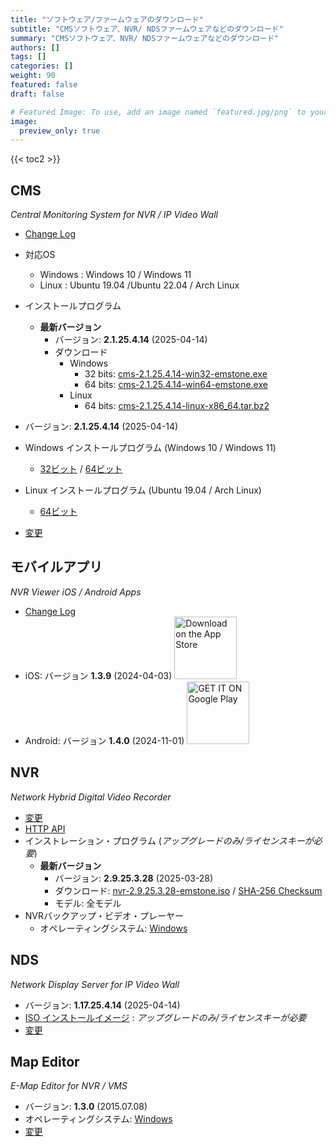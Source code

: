 ```yaml
---
title: "ソフトウェア/ファームウェアのダウンロード"
subtitle: "CMSソフトウェア、NVR/ NDSファームウェアなどのダウンロード"
summary: "CMSソフトウェア、NVR/ NDSファームウェアなどのダウンロード"
authors: []
tags: []
categories: []
weight: 90
featured: false
draft: false

# Featured Image: To use, add an image named `featured.jpg/png` to your page's folder.
image:
  preview_only: true
---
```


{{< toc2 >}}

## CMS

*Central Monitoring System for NVR / IP Video Wall*

- [Change Log](/docs/cms/changelog/cms21.html)
- 対応OS
  - Windows : Windows 10 / Windows 11
  - Linux : Ubuntu 19.04 /Ubuntu 22.04 / Arch Linux
- インストールプログラム
  - **最新バージョン**
    - バージョン: **2.1.25.4.14** (2025-04-14)
    - ダウンロード
      - Windows
        - 32 bits: [cms-2.1.25.4.14-win32-emstone.exe](https://www.emstone.com/data/cms/cms-2.1.25.4.14-win32-emstone.exe)
        - 64 bits: [cms-2.1.25.4.14-win64-emstone.exe](https://www.emstone.com/data/cms/cms-2.1.25.4.14-win64-emstone.exe)
      - Linux
        - 64 bits: [cms-2.1.25.4.14-linux-x86_64.tar.bz2](https://www.emstone.com/data/cms/cms-2.1.25.4.14-linux-x86_64.tar.bz2)

- バージョン: **2.1.25.4.14** (2025-04-14)
- Windows インストールプログラム (Windows 10 / Windows 11)
  - [32ビット](https://www.emstone.com/data/cms/cms-2.1.25.4.14-win32-emstone.exe) / [64ビット](https://www.emstone.com/data/cms/cms-2.1.25.4.14-win64-emstone.exe)
- Linux インストールプログラム (Ubuntu 19.04 / Arch Linux)
  - [64ビット](https://www.emstone.com/data/cms/cms-2.1.25.4.14-linux-x86_64.tar.bz2)
- [変更](/docs/cms/changelog/cms21.html)

## モバイルアプリ

*NVR Viewer iOS / Android Apps*

- [Change Log](/docs/nvr-viewer/ChangeLog.html)
- iOS: バージョン **1.3.9** (2024-04-03)
  <a href="https://apps.apple.com/kr/app/linux-nvr-mobile-viewer/id561848768" target="_blank"><img width="100px" src="/img/app-store-badge.png" alt="Download on the App Store" class="d-inline-block py-0 my-2"></a>
- Android: バージョン **1.4.0** (2024-11-01)
  <a href="https://play.google.com/store/apps/details?id=com.emstone.moview" target="_blank"><img width="100px" src="/img/google-play-badge.png" alt="GET IT ON Google Play" class="d-inline-block py-0 my-2"></a>

## NVR

*Network Hybrid Digital Video Recorder*

- [変更](/docs/dvr/changelog/nvr29.html)
- [HTTP API](/docs/dvr/http/)
- インストレーション・プログラム (*アップグレードのみ/ライセンスキーが必要*)
  - **最新バージョン**
    - バージョン: **2.9.25.3.28** (2025-03-28)
    - ダウンロード: [nvr-2.9.25.3.28-emstone.iso](https://www.emstone.com/data/dvr/nvr-2.9.25.3.28-emstone.iso)
    / [SHA-256 Checksum](https://www.emstone.com/data/dvr/nvr-2.9.25.3.28-emstone.iso-sha256.txt)
    - モデル: 全モデル
- NVRバックアップ・ビデオ・プレーヤー
  - オペレーティングシステム: [Windows](https://www.emstone.com/data/nvrplay/nvrplay.exe)

## NDS

*Network Display Server for IP Video Wall*

- バージョン: **1.17.25.4.14** (2025-04-14)
- [ISO インストールイメージ](https://www.emstone.com/data/nds/nds-1.17.25.4.14.iso)
   : *アップグレードのみ/ライセンスキーが必要*
- [変更](/docs/nds/ChangeLog.html)

## Map Editor

*E-Map Editor for NVR / VMS*

- バージョン: **1.3.0** (2015.07.08)
- オペレーティングシステム: [Windows](https://www.emstone.com/data/vms/mapedit/vms-mapedit-1.3.0-win-ia32-20150708.zip)
- [変更](https://www.emstone.com/data/https://github.com/nvrsw/mapedit/blob/master/ChangeLog.md)
